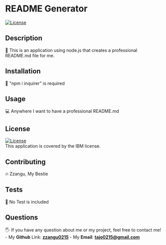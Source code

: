 
  
  # README Generator

  [![License](https://img.shields.io/badge/License-IPL%201.0-blue.svg)](IPL-1.0)

  ## Description
  📑 This is an application using node.js that creates a professional README.md file for me.

  ## Installation
  💾 "npm i inquirer" is required  

  ## Usage
  💻 Anywhere I want to have a professional README.md

  ## License
  
  [![License](https://img.shields.io/badge/License-IPL%201.0-blue.svg)](IPL-1.0)  
  This application is covered by the IBM license.
  

  ## Contributing
  🔥 Zzangu, My Bestie

  ## Tests
  📌 No Test is included

  ## Questions
  🖐 If you have any question about me or my project, feel free to contact me!  
      - My **Github** Link: [**zzangu0215**](https://github.com/zzangu0215)
      - My **Email**: **tajo0215@gmail.com**
  